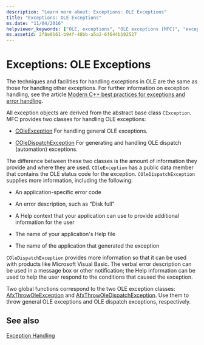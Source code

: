 ```yaml
---
description: "Learn more about: Exceptions: OLE Exceptions"
title: "Exceptions: OLE Exceptions"
ms.date: "11/04/2016"
helpviewer_keywords: ["OLE, exceptions", "OLE exceptions [MFC]", "exceptions [MFC], OLE", "exception handling [MFC], OLE", "OLE exceptions [MFC], classes for handling"]
ms.assetid: 2f8e0161-b94f-48bb-a5a2-6f644b192527
---
```

# Exceptions: OLE Exceptions

The techniques and facilities for handling exceptions in OLE are the same as those for handling other exceptions. For further information on exception handling, see the article [Modern C++ best practices for exceptions and error handling](../cpp/errors-and-exception-handling-modern-cpp.md).

All exception objects are derived from the abstract base class `CException`. MFC provides two classes for handling OLE exceptions:

- [COleException](reference/coleexception-class.md) For handling general OLE exceptions.

- [COleDispatchException](reference/coledispatchexception-class.md) For generating and handling OLE dispatch (automation) exceptions.

The difference between these two classes is the amount of information they provide and where they are used. `COleException` has a public data member that contains the OLE status code for the exception. `COleDispatchException` supplies more information, including the following:

- An application-specific error code

- An error description, such as "Disk full"

- A Help context that your application can use to provide additional information for the user

- The name of your application's Help file

- The name of the application that generated the exception

`COleDispatchException` provides more information so that it can be used with products like Microsoft Visual Basic. The verbal error description can be used in a message box or other notification; the Help information can be used to help the user respond to the conditions that caused the exception.

Two global functions correspond to the two OLE exception classes: [AfxThrowOleException](reference/exception-processing.md#afxthrowoleexception) and [AfxThrowOleDispatchException](reference/exception-processing.md#afxthrowoledispatchexception). Use them to throw general OLE exceptions and OLE dispatch exceptions, respectively.

## See also

[Exception Handling](exception-handling-in-mfc.md)
